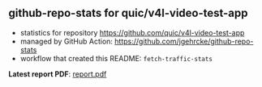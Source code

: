 ## github-repo-stats for quic/v4l-video-test-app

- statistics for repository https://github.com/quic/v4l-video-test-app
- managed by GitHub Action: https://github.com/jgehrcke/github-repo-stats
- workflow that created this README: `fetch-traffic-stats`

**Latest report PDF**: [report.pdf](https://github.com/njjetha/OSDO/raw/github-repo-stats/quic/v4l-video-test-app/latest-report/report.pdf)


